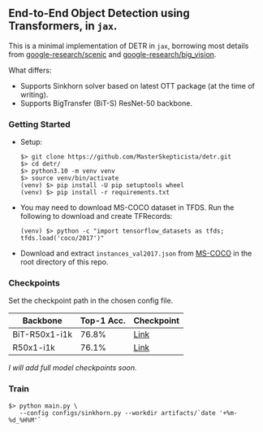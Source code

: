 ## End-to-End Object Detection using Transformers, in `jax`.

This is a minimal implementation of DETR in `jax`, borrowing most details from 
[google-research/scenic](https://github.com/google-research/scenic/) and 
[google-research/big_vision](https://github.com/google-research/big_vision/).

What differs:
* Supports Sinkhorn solver based on latest OTT package (at the time of writing).
* Supports BigTransfer (BiT-S) ResNet-50 backbone.

### Getting Started

* Setup:
  ```shell
  $> git clone https://github.com/MasterSkepticista/detr.git
  $> cd detr/
  $> python3.10 -m venv venv
  $> source venv/bin/activate
  (venv) $> pip install -U pip setuptools wheel
  (venv) $> pip install -r requirements.txt
  ```

* You may need to download MS-COCO dataset in TFDS. Run the following to download
and create TFRecords:
  ```shell
  (venv) $> python -c "import tensorflow_datasets as tfds; tfds.load('coco/2017')"
  ```

* Download and extract `instances_val2017.json` from [MS-COCO](https://cocodataset.org/#download) in the root directory of this repo.

### Checkpoints

Set the checkpoint path in the chosen config file.

|Backbone|Top-1 Acc.|Checkpoint|
|--------|----------|----|
|BiT-R50x1-i1k|76.8%|[Link](https://drive.google.com/file/d/1iVBV9jghBR2mseSc5z2SB1b8QptI9mju/view?usp=drive_link)|
|R50x1-i1k|76.1%|[Link](https://drive.google.com/file/d/14N0upIZHSlFkvF4E8NNH8dxKVwS6RQjb/view?usp=drive_link)|

_I will add full model checkpoints soon._

### Train
```shell
$> python main.py \
   --config configs/sinkhorn.py --workdir artifacts/`date '+%m-%d_%H%M'`
```